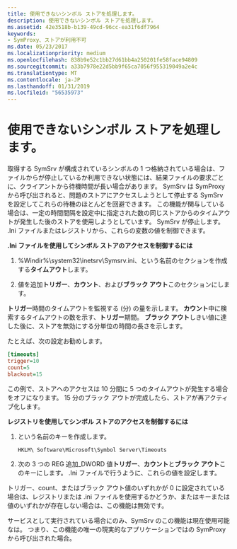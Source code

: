 ```yaml
---
title: 使用できないシンボル ストアを処理します。
description: 使用できないシンボル ストアを処理します。
ms.assetid: 42e3518b-b139-49cd-96cc-ea31f6df7964
keywords:
- SymProxy、ストアが利用不可
ms.date: 05/23/2017
ms.localizationpriority: medium
ms.openlocfilehash: 838b9e52c1bb27d61bb4a250201fe58face94809
ms.sourcegitcommit: a33b7978e22d5bb9f65ca7056f955319049a2e4c
ms.translationtype: MT
ms.contentlocale: ja-JP
ms.lasthandoff: 01/31/2019
ms.locfileid: "56535973"
---
```

# <a name="dealing-with-unavailable-symbol-stores"></a>使用できないシンボル ストアを処理します。


取得する SymSrv が構成されているシンボルの 1 つ格納されている場合は、ファイルからが停止しているか利用できない状態には、結果ファイルの要求ごとに、クライアントから待機時間が長い場合があります。 SymSrv は SymProxy から呼び出されると、問題のストアにアクセスしようとして停止する SymSrv を設定してこれらの待機のほとんどを回避できます。 この機能が関与している場合は、一定の時間間隔を設定中に指定された数の同じストアからのタイムアウトが発生した後のストアを使用しようとしています。 SymSrv が停止します。 .Ini ファイルまたはレジストリから、これらの変数の値を制御できます。

**.Ini ファイルを使用してシンボル ストアのアクセスを制御するには**

1.  %Windir%\\system32\\inetsrv\\Symsrv.ini、という名前のセクションを作成する**タイムアウト**します。

2.  値を追加**トリガー**、**カウント**、および**ブラック アウト**このセクションにします。

**トリガー**時間のタイムアウトを監視する (分) の量を示します。 **カウント**中に検索するタイムアウトの数を示す、**トリガー**期間。 **ブラック アウト**しきい値に達した後に、ストアを無効にする分単位の時間の長さを示します。

たとえば、次の設定お勧めします。

```ini
[timeouts]
trigger=10
count=5
blackout=15
```

この例で、ストアへのアクセスは 10 分間に 5 つのタイムアウトが発生する場合をオフになります。 15 分のブラック アウトが完成したら、ストアが再アクティブ化します。

**レジストリを使用してシンボル ストアのアクセスを制御するには**

1.  という名前のキーを作成します。

    ```text
    HKLM\ Software\Microsoft\Symbol Server\Timeouts
    ```

2.  次の 3 つの REG 追加\_DWORD 値**トリガー**、**カウント**と**ブラック アウト**このキーにします。 .Ini ファイルで行うように、これらの値を設定します。

トリガー、count、またはブラック アウト値のいずれかが 0 に設定されている場合は、レジストリまたは .ini ファイルを使用するかどうか、またはキーまたは値のいずれかが存在しない場合は、この機能は無効です。

サービスとして実行されている場合にのみ、SymSrv のこの機能は現在使用可能なは。 つまり、この機能の唯一の現実的なアプリケーションではの SymProxy から呼び出された場合。

 

 





